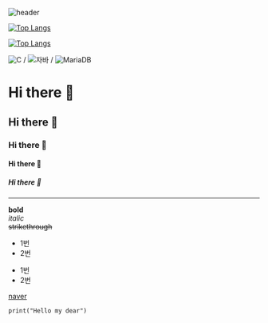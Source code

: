 ![header](https://capsule-render.vercel.app/api?type=wave&color=auto&height=300&section=header&text=Hybrid%20Cloud&fontSize=90&fadeIn)

[![Top Langs](https://github-readme-stats.vercel.app/api/top-langs/?username=EO7I)](https://github.com/EO7I/github-readme-stats)

[![Top Langs](https://github-readme-stats.vercel.app/api/top-langs/?username=EO7I&layout=compact)](https://github.com/EO7I/github-readme-stats)

![C](https://img.shields.io/badge/-C-123456?style=flat-square&logo=C&logoColor=black)
/
![자바](https://img.shields.io/badge/-자바-007396?style=flat&logo=Java&logoColor=ffffff)
/
![MariaDB](https://img.shields.io/badge/-MariaDB-1F305F?style=flat-square&logo=mariadb&logoColor=white)

# Hi there 👋
## Hi there 👋
### Hi there 👋
#### Hi there 👋
##### Hi there 👋

----
**bold**<br>
*italic*<br>
~~strikethrough~~<br>
* 1번
* 2번
- 1번
- 2번

[naver](https://www.naver.com)


```
print("Hello my dear")
```

<!--
`![Spring](https://img.shields.io/badge/-Spring-6DB33F?style=for-the-badge&logo=Spring&logoColor=white)
![TypeScript](https://img.shields.io/badge/-TypeScript-3178C6?style=flat-square&logo=TypeScript&logoColor=white)
![Serverless](https://img.shields.io/badge/-Serverless-FD5750?style=flat-square&logo=Serverless&logoColor=magenta)
**EO7I/EO7I** is a ✨ _special_ ✨ repository because its `README.md` (this file) appears on your GitHub profile.

Here are some ideas to get you started:

- 🔭 I’m currently working on ...
- 🌱 I’m currently learning ...
- 👯 I’m looking to collaborate on ...
- 🤔 I’m looking for help with ...
- 💬 Ask me about ...
- 📫 How to reach me: ...
- 😄 Pronouns: ...
- ⚡ Fun fact: ...
-->
